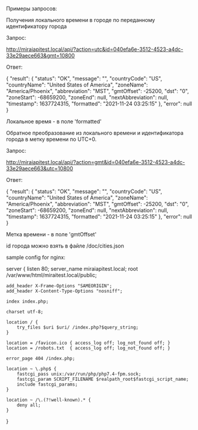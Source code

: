 
Примеры запросов:

Получения локального времени в городе
по переданному идентификатору города

Запрос:

http://miraiapitest.local/api/?action=utc&id=040efa6e-3512-4523-a4dc-33e29aece663&gmt=10800

Ответ:

{
"result": {
"status": "OK",
"message": "",
"countryCode": "US",
"countryName": "United States of America",
"zoneName": "America/Phoenix",
"abbreviation": "MST",
"gmtOffset": -25200,
"dst": "0",
"zoneStart": -68659200,
"zoneEnd": null,
"nextAbbreviation": null,
"timestamp": 1637724315,
"formatted": "2021-11-24 03:25:15"
},
"error": null
}

Локальное время - в поле 'formatted'


Обратное преобразование из локального времени
и идентификатора города
в метку времени по UTC+0.

Запрос:

http://miraiapitest.local/api/?action=gmt&id=040efa6e-3512-4523-a4dc-33e29aece663&utc=10800

Ответ:

{
"result": {
"status": "OK",
"message": "",
"countryCode": "US",
"countryName": "United States of America",
"zoneName": "America/Phoenix",
"abbreviation": "MST",
"gmtOffset": -25200,
"dst": "0",
"zoneStart": -68659200,
"zoneEnd": null,
"nextAbbreviation": null,
"timestamp": 1637724315,
"formatted": "2021-11-24 03:25:15"
},
"error": null
}

Метка времени - в поле 'gmtOffset'

id города можно взять в файле /doc/cities.json

sample config for nginx:

server {
listen 80;
server_name miraiapitest.local;
root /var/www/html/miraitest.local/public;

    add_header X-Frame-Options "SAMEORIGIN";
    add_header X-Content-Type-Options "nosniff";

    index index.php;

    charset utf-8;

    location / {
        try_files $uri $uri/ /index.php?$query_string;
    }

    location = /favicon.ico { access_log off; log_not_found off; }
    location = /robots.txt  { access_log off; log_not_found off; }

    error_page 404 /index.php;

    location ~ \.php$ {
        fastcgi_pass unix:/var/run/php/php7.4-fpm.sock;
        fastcgi_param SCRIPT_FILENAME $realpath_root$fastcgi_script_name;
        include fastcgi_params;
    }

    location ~ /\.(?!well-known).* {
        deny all;
    }
}

